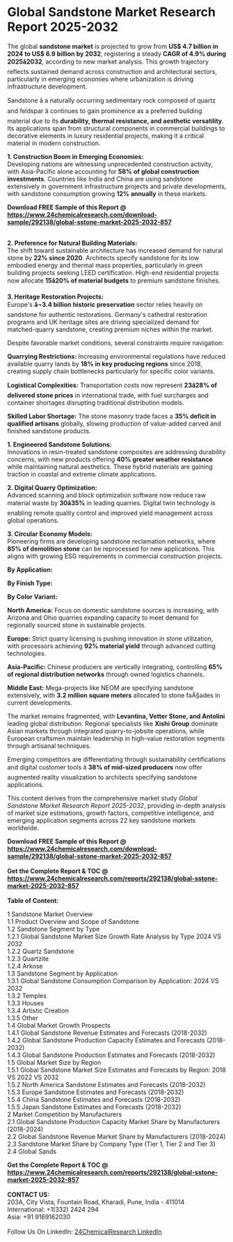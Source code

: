 <h1>Global Sandstone Market Research Report 2025-2032</h1><p>The global <strong>sandstone market</strong> is projected to grow from <strong>US$ 4.7 billion in 2024 to US$ 6.9 billion by 2032</strong>, registering a steady <strong>CAGR of 4.9% during 2025â2032</strong>, according to new market analysis. This growth trajectory reflects sustained demand across construction and architectural sectors, particularly in emerging economies where urbanization is driving infrastructure development.</p><p>Sandstone â a naturally occurring sedimentary rock composed of quartz and feldspar â continues to gain prominence as a preferred building material due to its <strong>durability, thermal resistance, and aesthetic versatility</strong>. Its applications span from structural components in commercial buildings to decorative elements in luxury residential projects, making it a critical material in modern construction.</p><p><strong>1. Construction Boom in Emerging Economies:</strong><br>
Developing nations are witnessing unprecedented construction activity, with Asia-Pacific alone accounting for <strong>58% of global construction investments</strong>. Countries like India and China are using sandstone extensively in government infrastructure projects and private developments, with sandstone consumption growing <strong>12% annually</strong> in these markets.</p><div><b>Download FREE Sample of this Report @ 
            <a href="https://www.24chemicalresearch.com/download-sample/292138/global-sstone-market-2025-2032-857">
            https://www.24chemicalresearch.com/download-sample/292138/global-sstone-market-2025-2032-857</a></b></div><br><p><strong>2. Preference for Natural Building Materials:</strong><br>
The shift toward sustainable architecture has increased demand for natural stone by <strong>22% since 2020</strong>. Architects specify sandstone for its low embodied energy and thermal mass properties, particularly in green building projects seeking LEED certification. High-end residential projects now allocate <strong>15â20% of material budgets</strong> to premium sandstone finishes.</p><p><strong>3. Heritage Restoration Projects:</strong><br>
Europe's <strong>â¬3.4 billion historic preservation</strong> sector relies heavily on sandstone for authentic restorations. Germany's cathedral restoration programs and UK heritage sites are driving specialized demand for matched-quarry sandstone, creating premium niches within the market.</p><p>Despite favorable market conditions, several constraints require navigation:</p><p><strong>Quarrying Restrictions:</strong> Increasing environmental regulations have reduced available quarry lands by <strong>18% in key producing regions</strong> since 2018, creating supply chain bottlenecks particularly for specific color variants.</p><p><strong>Logistical Complexities:</strong> Transportation costs now represent <strong>23â28% of delivered stone prices</strong> in international trade, with fuel surcharges and container shortages disrupting traditional distribution models.</p><p><strong>Skilled Labor Shortage:</strong> The stone masonry trade faces a <strong>35% deficit in qualified artisans</strong> globally, slowing production of value-added carved and finished sandstone products.</p><p><strong>1. Engineered Sandstone Solutions:</strong><br>
Innovations in resin-treated sandstone composites are addressing durability concerns, with new products offering <strong>40% greater weather resistance</strong> while maintaining natural aesthetics. These hybrid materials are gaining traction in coastal and extreme climate applications.</p><p><strong>2. Digital Quarry Optimization:</strong><br>
Advanced scanning and block optimization software now reduce raw material waste by <strong>30â35%</strong> in leading quarries. Digital twin technology is enabling remote quality control and improved yield management across global operations.</p><p><strong>3. Circular Economy Models:</strong><br>
Pioneering firms are developing sandstone reclamation networks, where <strong>85% of demolition stone</strong> can be reprocessed for new applications. This aligns with growing ESG requirements in commercial construction projects.</p><p><strong>By Application:</strong></p><p><strong>By Finish Type:</strong></p><p><strong>By Color Variant:</strong></p><p><strong>North America:</strong> Focus on domestic sandstone sources is increasing, with Arizona and Ohio quarries expanding capacity to meet demand for regionally sourced stone in sustainable projects.</p><p><strong>Europe:</strong> Strict quarry licensing is pushing innovation in stone utilization, with processors achieving <strong>92% material yield</strong> through advanced cutting technologies.</p><p><strong>Asia-Pacific:</strong> Chinese producers are vertically integrating, controlling <strong>65% of regional distribution networks</strong> through owned logistics channels.</p><p><strong>Middle East:</strong> Mega-projects like NEOM are specifying sandstone extensively, with <strong>3.2 million square meters</strong> allocated to stone faÃ§ades in current developments.</p><p>The market remains fragmented, with <strong>Levantina, Vetter Stone, and Antolini</strong> leading global distribution. Regional specialists like <strong>Xishi Group</strong> dominate Asian markets through integrated quarry-to-jobsite operations, while European craftsmen maintain leadership in high-value restoration segments through artisanal techniques.</p><p>Emerging competitors are differentiating through sustainability certifications and digital customer tools â <strong>38% of mid-sized producers</strong> now offer augmented reality visualization to architects specifying sandstone applications.</p><p>This content derives from the comprehensive market study <em>Global Sandstone Market Research Report 2025-2032</em>, providing in-depth analysis of market size estimations, growth factors, competitive intelligence, and emerging application segments across 22 key sandstone markets worldwide.</p><div><b>Download FREE Sample of this Report @ 
            <a href="https://www.24chemicalresearch.com/download-sample/292138/global-sstone-market-2025-2032-857">
            https://www.24chemicalresearch.com/download-sample/292138/global-sstone-market-2025-2032-857</a></b></div><br><div><b>Get the Complete Report & TOC @ 
            <a href="https://www.24chemicalresearch.com/reports/292138/global-sstone-market-2025-2032-857">
            https://www.24chemicalresearch.com/reports/292138/global-sstone-market-2025-2032-857</a></b></div><br>
            <b>Table of Content:</b><p>1 Sandstone Market Overview<br />
    1.1 Product Overview and Scope of Sandstone<br />
    1.2 Sandstone Segment by Type<br />
        1.2.1 Global Sandstone Market Size Growth Rate Analysis by Type 2024 VS 2032<br />
        1.2.2 Quartz Sandstone<br />
        1.2.3 Quartzite<br />
        1.2.4 Arkose<br />
    1.3 Sandstone Segment by Application<br />
        1.3.1 Global Sandstone Consumption Comparison by Application: 2024 VS 2032<br />
        1.3.2 Temples<br />
        1.3.3 Houses<br />
        1.3.4 Artistic Creation<br />
        1.3.5 Other<br />
    1.4 Global Market Growth Prospects<br />
        1.4.1 Global Sandstone Revenue Estimates and Forecasts (2018-2032)<br />
        1.4.2 Global Sandstone Production Capacity Estimates and Forecasts (2018-2032)<br />
        1.4.3 Global Sandstone Production Estimates and Forecasts (2018-2032)<br />
    1.5 Global Market Size by Region<br />
        1.5.1 Global Sandstone Market Size Estimates and Forecasts by Region: 2018 VS 2022 VS 2032<br />
        1.5.2 North America Sandstone Estimates and Forecasts (2018-2032)<br />
        1.5.3 Europe Sandstone Estimates and Forecasts (2018-2032)<br />
        1.5.4 China Sandstone Estimates and Forecasts (2018-2032)<br />
        1.5.5 Japan Sandstone Estimates and Forecasts (2018-2032)<br />
2 Market Competition by Manufacturers<br />
    2.1 Global Sandstone Production Capacity Market Share by Manufacturers (2018-2024)<br />
    2.2 Global Sandstone Revenue Market Share by Manufacturers (2018-2024)<br />
    2.3 Sandstone Market Share by Company Type (Tier 1, Tier 2 and Tier 3)<br />
    2.4 Global Sands</p><div><b>Get the Complete Report & TOC @ 
            <a href="https://www.24chemicalresearch.com/reports/292138/global-sstone-market-2025-2032-857">
            https://www.24chemicalresearch.com/reports/292138/global-sstone-market-2025-2032-857</a></b></div><br><b>CONTACT US:</b><br>
            203A, City Vista, Fountain Road, Kharadi, Pune, India - 411014<br>
            International: +1(332) 2424 294<br>
            Asia: +91 9169162030 <br><br>
            Follow Us On LinkedIn: <a href="https://www.linkedin.com/company/24chemicalresearch/">24ChemicalResearch LinkedIn</a>